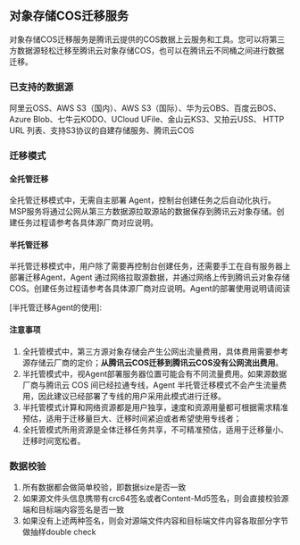 ## 对象存储COS迁移服务

对象存储COS迁移服务是腾讯云提供的COS数据上云服务和工具。您可以将第三方数据源轻松迁移至腾讯云对象存储COS，也可以在腾讯云不同桶之间进行数据迁移。

### 已支持的数据源

阿里云OSS、AWS S3（国内）、AWS S3（国际）、华为云OBS、百度云BOS、Azure Blob、七牛云KODO、UCloud UFile、金山云KS3、又拍云USS、 HTTP URL 列表、支持S3协议的自建存储服务、腾讯云COS

### 迁移模式

#### 全托管迁移

全托管迁移模式中，无需自主部署 Agent，控制台创建任务之后自动化执行。MSP服务将通过公网从第三方数据源拉取源站的数据保存到腾讯云对象存储。创建任务过程请参考各具体源厂商对应说明。

#### 半托管迁移

半托管迁移模式中，用户除了需要再控制台创建任务，还需要手工在自有服务器上部署迁移Agent，Agent 通过网络拉取源数据，并通过网络上传到腾讯云对象存储 COS。创建任务过程请参考各具体源厂商对应说明。Agent的部署使用说明请阅读

[半托管迁移Agent的使用]: 



#### 注意事项

1. 全托管模式中，第三方源对象存储会产生公网出流量费用，具体费用需要参考源存储云厂商的定价；**从腾讯云COS迁移到腾讯云COS没有公网流出费用**。
2. 半托管模式中，视Agent部署服务器位置可能会有不同流量费用。如果源数据厂商与腾讯云 COS 间已经拉通专线，Agent 半托管迁移模式不会产生流量费用，因此建议已经部署了专线的用户采用此模式进行迁移。
3. 半托管模式计算和网络资源都是用户独享，速度和资源用量都可根据需求精准预估，适用于迁移量巨大、迁移时间紧迫或者希望使用专线者；
4. 全托管模式所用资源是全体迁移任务共享，不可精准预估，适用于迁移量小、迁移时间宽松者。

### 数据校验

1. 所有数据都会做简单校验，即数据size是否一致
2. 如果源文件头信息携带有crc64签名或者Content-Md5签名，则会直接校验源端和目标端内容签名是否一致
3. 如果没有上述两种签名，则会对源端文件内容和目标端文件内容各取部分字节做抽样double check









